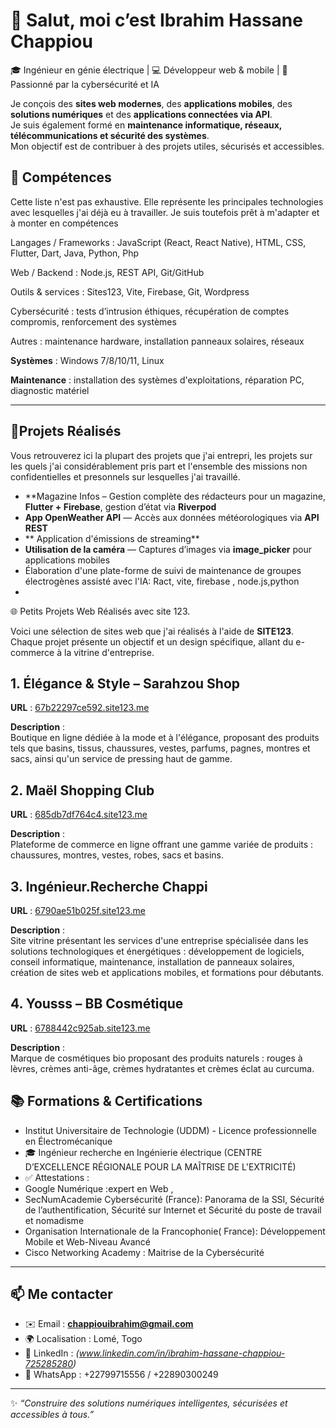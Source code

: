 # 👋 Salut, moi c’est Ibrahim Hassane Chappiou

🎓 Ingénieur en génie électrique | 💻 Développeur web & mobile | 🔐 Passionné par la cybersécurité et IA 

Je conçois des **sites web modernes**, des **applications mobiles**, des **solutions numériques** et des **applications connectées via API**.  
Je suis également formé en **maintenance informatique, réseaux, télécommunications et sécurité des systèmes**.  
Mon objectif est de contribuer à des projets utiles, sécurisés et accessibles.



## 🧰 Compétences
Cette liste n'est pas exhaustive. Elle représente les principales technologies avec lesquelles j'ai déjà eu à travailler. Je suis toutefois prêt à m'adapter et à monter en compétences

 Langages / Frameworks : JavaScript (React, React Native), HTML, CSS, Flutter, Dart, Java, Python, Php

Web / Backend : Node.js, REST API, Git/GitHub

Outils & services : Sites123, Vite, Firebase, Git, Wordpress 

Cybersécurité : tests d’intrusion éthiques, récupération de comptes compromis, renforcement des systèmes

Autres : maintenance hardware, installation panneaux solaires, réseaux 

**Systèmes** : Windows 7/8/10/11, Linux  

**Maintenance** : installation des systèmes d'exploitations, réparation PC, diagnostic matériel  

---

## 📌Projets Réalisés 
Vous retrouverez ici la plupart des projets que j'ai entrepri, les projets sur les quels j'ai considérablement pris part et l'ensemble des missions non confidentielles et presonnels sur lesquelles j'ai travaillé.
   
- **Magazine Infos – Gestion complète des rédacteurs pour un magazine, **Flutter + Firebase**, gestion d’état via **Riverpod**  
- **App OpenWeather API** — Accès aux données météorologiques via **API REST**  
- ** Application d'émissions de streaming**
- **Utilisation de la caméra** — Captures d’images via **image_picker** pour applications mobiles 
- Élaboration d'une plate-forme de suivi de maintenance de groupes électrogènes assisté  avec l'IA: Ract, vite, firebase , node.js,python
-   

🌐 Petits Projets Web Réalisés avec site 123.

Voici une sélection de sites web que j'ai réalisés à l'aide de **SITE123**.
Chaque projet présente un objectif et un design spécifique, allant du e-commerce à la vitrine d'entreprise.

## 1. Élégance & Style – Sarahzou Shop
**URL** : [67b22297ce592.site123.me](https://67b22297ce592.site123.me)

**Description** :  
Boutique en ligne dédiée à la mode et à l'élégance, proposant des produits tels que basins, tissus, chaussures, vestes, parfums, pagnes, montres et sacs, ainsi qu'un service de pressing haut de gamme.

## 2. Maël Shopping Club
**URL** : [685db7df764c4.site123.me](https://685db7df764c4.site123.me) 

**Description** :  
Plateforme de commerce en ligne offrant une gamme variée de produits : chaussures, montres, vestes, robes, sacs et basins.

 ## 3. Ingénieur.Recherche Chappi
**URL** : [6790ae51b025f.site123.me](https://6790ae51b025f.site123.me) 

**Description** :  
Site vitrine présentant les services d'une entreprise spécialisée dans les solutions technologiques et énergétiques : développement de logiciels, conseil informatique, maintenance, installation de panneaux solaires, création de sites web et applications mobiles, et formations pour débutants.

## 4. Yousss – BB Cosmétique
**URL** : [6788442c925ab.site123.me](https://6788442c925ab.site123.me) 

**Description** :  
Marque de cosmétiques bio proposant des produits naturels : rouges à lèvres, crèmes anti-âge, crèmes hydratantes et crèmes éclat au curcuma.

## 📚 Formations & Certifications
- Institut Universitaire de Technologie (UDDM) - Licence professionnelle en Électromécanique 
- 🎓  Ingénieur recherche en Ingénierie électrique (CENTRE D’EXCELLENCE RÉGIONALE POUR LA MAÎTRISE DE L'EXTRICITÉ) 
- ✅ Attestations :
-  Google Numérique :expert en Web ,
-  SecNumAcademie Cybersécurité (France): Panorama de la SSI, Sécurité de l’authentification, Sécurité sur Internet et Sécurité du poste de travail et nomadisme
- Organisation Internationale de la Francophonie( France): Développement Mobile et Web-Niveau Avancé 
- Cisco Networking Academy : Maitrise de la Cybersécurité 

---

## 📫 Me contacter
- ✉️ Email : **chappiouibrahim@gmail.com**  
- 🌍 Localisation : Lomé, Togo  
- 🔗 LinkedIn : *(www.linkedin.com/in/ibrahim-hassane-chappiou-725285280)*  
- 📱 WhatsApp : +22799715556 / +22890300249 

---

✨ *“Construire des solutions numériques intelligentes, sécurisées et accessibles à tous.”*
